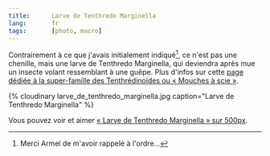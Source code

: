 ```yaml
---
title:      Larve de Tenthredo Marginella
lang:       fr
tags:       [photo, macro]
---
```


Contrairement à ce que j'avais initialement indiqué[^1], ce n'est pas une chenille, mais une larve de Tenthredo Marginella, qui deviendra après mue un insecte volant ressemblant à une guêpe. Plus d'infos sur cette [page dédiée à la super-famille des Tenthrèdinoïdes ou « Mouches à scie »](http://aramel.free.fr/INSECTES14-1.shtml).

{% cloudinary larve_de_tenthredo_marginella.jpg caption="Larve de Tenthredo Marginella" %}

[^1]: Merci Armel de m'avoir rappelé à l'ordre...

Vous pouvez voir et aimer [« Larve de Tenthredo Marginella » sur 500px](http://500px.com/photo/9465667).
